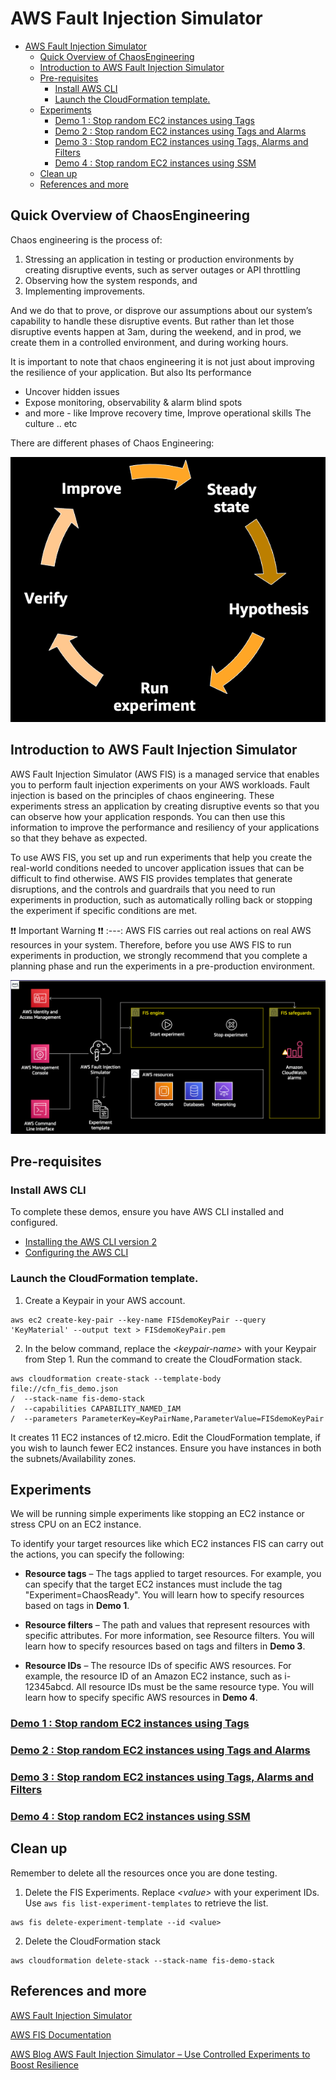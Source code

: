 
# AWS Fault Injection Simulator 

- [AWS Fault Injection Simulator](#aws-fault-injection-simulator)
  - [Quick Overview of ChaosEngineering](#quick-overview-of-chaosengineering)
  - [Introduction to AWS Fault Injection Simulator](#introduction-to-aws-fault-injection-simulator)
  - [Pre-requisites](#pre-requisites)
    - [Install AWS CLI](#install-aws-cli)
    - [Launch the CloudFormation template.](#launch-the-cloudformation-template)
  - [Experiments](#experiments)
    - [Demo 1 : Stop random EC2 instances using Tags](#demo-1--stop-random-ec2-instances-using-tags)
    - [Demo 2 : Stop random EC2 instances using Tags and Alarms](#demo-2--stop-random-ec2-instances-using-tags-and-alarms)
    - [Demo 3 : Stop random EC2 instances using Tags, Alarms and Filters](#demo-3--stop-random-ec2-instances-using-tags-alarms-and-filters)
    - [Demo 4 : Stop random EC2 instances using SSM](#demo-4--stop-random-ec2-instances-using-ssm)
  - [Clean up](#clean-up)
  - [References and more](#references-and-more)

## Quick Overview of ChaosEngineering 

Chaos engineering is the process of: 
1) Stressing an application in testing or production environments by creating disruptive events, such as server outages or API throttling
2) Observing how the system responds, and 
3) Implementing improvements. 

And we do that to prove, or disprove our assumptions about our system’s capability to handle these disruptive events. But rather than let those disruptive events happen at 3am, during the weekend, and in prod, we create them in a controlled environment, and during working hours.

It is important to note that chaos engineering it is not just about improving the resilience of your application. But also
Its performance
- Uncover hidden issues
- Expose monitoring, observability & alarm blind spots
- and more - like Improve recovery time, Improve operational skills The culture .. etc 

There are different phases of Chaos Engineering:

![Phases of Chaos Engineering](images/PhasesOfChaosEngineering.png)

## Introduction to AWS Fault Injection Simulator
AWS Fault Injection Simulator (AWS FIS) is a managed service that enables you to perform fault injection experiments on your AWS workloads. Fault injection is based on the principles of chaos engineering. These experiments stress an application by creating disruptive events so that you can observe how your application responds. You can then use this information to improve the performance and resiliency of your applications so that they behave as expected.

To use AWS FIS, you set up and run experiments that help you create the real-world conditions needed to uncover application issues that can be difficult to find otherwise. AWS FIS provides templates that generate disruptions, and the controls and guardrails that you need to run experiments in production, such as automatically rolling back or stopping the experiment if specific conditions are met.

:exclamation::exclamation: Important Warning :exclamation::exclamation:
:---: 
AWS FIS carries out real actions on real AWS resources in your system. Therefore, before you use AWS FIS to run experiments in production, we strongly recommend that you complete a planning phase and run the experiments in a pre-production environment.

![FIS Architecture](images/FIS-Architecture.png)

## Pre-requisites

### Install AWS CLI
To complete these demos, ensure you have AWS CLI installed and configured. 
- [Installing the AWS CLI version 2](https://docs.aws.amazon.com/cli/latest/userguide/install-cliv2.html)
- [Configuring the AWS CLI](https://docs.aws.amazon.com/cli/latest/userguide/cli-configure-quickstart.html#cli-configure-quickstart-config)

### Launch the CloudFormation template. 

1. Create a Keypair in your AWS account.

```
aws ec2 create-key-pair --key-name FISdemoKeyPair --query 'KeyMaterial' --output text > FISdemoKeyPair.pem
```
2. In the below command, replace the _\<keypair-name\>_ with your Keypair from Step 1. Run the command to create the CloudFormation stack. 

```
aws cloudformation create-stack --template-body file://cfn_fis_demo.json 
/  --stack-name fis-demo-stack 
/  --capabilities CAPABILITY_NAMED_IAM 
/  --parameters ParameterKey=KeyPairName,ParameterValue=FISdemoKeyPair

```
It creates 11 EC2 instances of t2.micro. Edit the CloudFormation template, if you wish to launch fewer EC2 instances. Ensure you have instances in both the subnets/Availability zones. 

## Experiments

We will be running simple experiments like stopping an EC2 instance or stress CPU on an EC2 instance. 

To identify your target resources like which EC2 instances FIS can carry out the actions, you can specify the following:

- **Resource tags** – The tags applied to target resources. For example, you can specify that the target EC2 instances must include the tag "Experiment=ChaosReady". You will learn how to specify resources based on tags in **Demo 1**.

- **Resource filters** – The path and values that represent resources with specific attributes. For more information, see Resource filters. You will learn how to specify resources based on tags and filters in **Demo 3**.

- **Resource IDs** – The resource IDs of specific AWS resources. For example, the resource ID of an Amazon EC2 instance, such as i-12345abcd. All resource IDs must be the same resource type. You will learn how to specify specific AWS resources in **Demo 4**.


### [Demo 1 : Stop random EC2 instances using Tags](demo-1/)
### [Demo 2 : Stop random EC2 instances using Tags and Alarms](demo-2/)
### [Demo 3 : Stop random EC2 instances using Tags, Alarms and Filters](demo-3/)
### [Demo 4 : Stop random EC2 instances using SSM](demo-4/)

## Clean up

Remember to delete all the resources once you are done testing.

1. Delete the FIS Experiments. Replace _\<value\>_ with your experiment IDs. Use `aws fis list-experiment-templates` to retrieve the list.

```
aws fis delete-experiment-template --id <value>
```
2. Delete the CloudFormation stack
   
```
aws cloudformation delete-stack --stack-name fis-demo-stack
```


## References and more

[AWS Fault Injection Simulator](https://aws.amazon.com/fis/)

[AWS FIS Documentation](https://docs.aws.amazon.com/fis)

[AWS Blog AWS Fault Injection Simulator – Use Controlled Experiments to Boost Resilience](https://aws.amazon.com/blogs/aws/aws-fault-injection-simulator-use-controlled-experiments-to-boost-resilience/)
